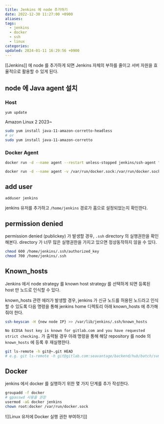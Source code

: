 ```yaml
---
title: Jenkins 에 node 추가하기
date: 2022-12-30 11:27:00 +0900
aliases: 
tags:
  - jenkins
  - docker
  - ssh
  - linux
categories: 
updated: 2024-01-11 16:29:56 +0900
---
```


[[Jenkins]] 에 node 를 추가하게 되면 Jenkins 자체의 부하를 줄이고 서버 자원을 효율적으로 활용할 수 있게 된다.

## node 에 Java agent 설치

### Host

```bash
yum update
```

Amazon Linux 2 2023~

```bash
sudo yum install java-11-amazon-corretto-headless
# or
sudo yum install java-11-amazon-corretto
```
### Docker Agent

```bash
docker run -d --name agent --restart unless-stopped jenkins/ssh-agent "publickey"
```

```bash
docker run -d --name agent -v /var/run/docker.sock:/var/run/docker.sock --restart unless-stopped jenkins/ssh-agent "publickey"
```

## add user

```bash
adduser jenkins
```

jenkins 유저를 추가하고 `/home/jenkins` 경로가 홈으로 설정되었는지 확인한다.

## permission denied

permission denied (publickey) 가 발생할 경우, `.ssh` directory 의 실행권한을 확인해본다. directory 가 너무 많은 실행권한을 가지고 있으면 정상동작하지 않을 수 있다.

```bash
chmod 600 /home/jenkins/.ssh/authorized_key
chmod 700 /home/jenkins/.ssh
```

## Known_hosts

Jenkins 에서 node strategy 를 known host strategy 를 선택하게 되면 등록된 host 만 노드로 인식할 수 있다.

known_hosts 관련 에러가 발생할 경우, jenkins 가 신규 노드를 허용된 노드라고 인식할 수 있도록 다음 명령을 통해 jenkins home 디렉토리 아래 known_hosts 에 추가해줘야 한다.

```bash
ssh-keyscan -H {new node IP} >> /var/lib/jenkins/.ssh/known_hosts
```

`No ECDSA host key is known for gitlab.com and you have requested strict checking.` 가 출력될 경우 아래 명령을 통해 해당 repository 를 node 의 `known_hosts` 에 등록 후 재실행한다.

```bash
git ls-remote -h git@~.git HEAD
# e.g. git ls-remote -h git@gitlab.com:seavantage/backend/hub/batch/svmp-ship-to-s3-batch.git HEAD
```

## Docker

jenkins 에서 docker 를 실행하기 위한 몇 가지 단계를 추가 작성한다.

```bash
groupadd -f docker
# gpasswd 사용을 권장
usermod -aG docker jenkins
chown root:docker /var/run/docker.sock
```

![[Linux 유저에 Docker 실행 권한 부여하기]]
